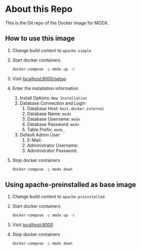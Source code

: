 # About this Repo

This is the Git repo of the Docker image for MODX.

## How to use this image

1. Change build context to `apache-simple`
2. Start docker containers

    ```sh
    docker-compose -p modx up -d
    ```

3. Visit [localhost:8000/setup](http://localhost:8000/setup)
4. Enter the installation information
    1. Install Options: `New Installation`
    2. Database Connection and Login
       1. Database Host: `host.docker.internal`
       2. Database Name: `modx`
       3. Database Username: `modx`
       4. Database Password: `modx`
       5. Table Prefix: `modx_`
    3. Default Admin User
       1. E-Mail: <E-MAIL>
       2. Administrator Username: <USERNAME>
       3. Administrator Password: <PASSWORD>
5. Stop docker containers

    ```sh
    docker-compose -p modx down
    ```

## Using apache-preinstalled as base image

1. Change build context to `apache-preinstalled`
2. Start docker containers

    ```sh
    docker-compose -p modx up -d
    ```

3. Visit [localhost:8000](http://localhost:8000)
4. Stop docker containers

    ```sh
    docker-compose -p modx down
    ```
